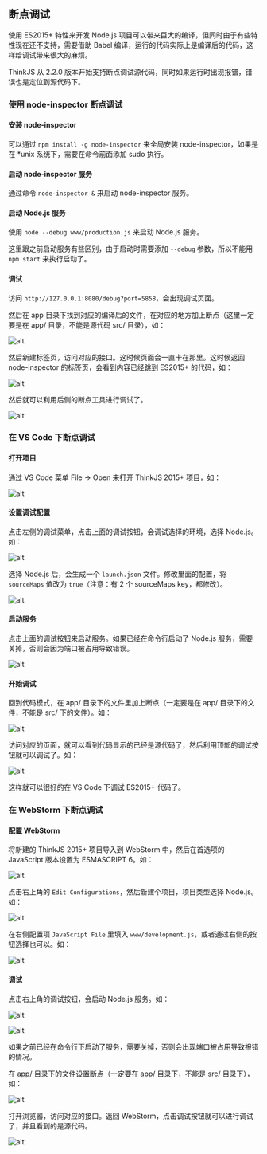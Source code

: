 ## 断点调试

使用 ES2015+ 特性来开发 Node.js 项目可以带来巨大的编译，但同时由于有些特性现在还不支持，需要借助 Babel 编译，运行的代码实际上是编译后的代码，这样给调试带来很大的麻烦。

ThinkJS 从 2.2.0 版本开始支持断点调试源代码，同时如果运行时出现报错，错误也是定位到源代码下。

### 使用 node-inspector 断点调试

#### 安装 node-inspector 

可以通过 `npm install -g node-inspector` 来全局安装 node-inspector，如果是在 *unix 系统下，需要在命令前面添加 sudo 执行。

#### 启动 node-inspector 服务

通过命令 `node-inspector &` 来启动 node-inspector 服务。

#### 启动 Node.js 服务

使用 `node --debug www/production.js` 来启动 Node.js 服务。

这里跟之前启动服务有些区别，由于启动时需要添加 `--debug` 参数，所以不能用 `npm start` 来执行启动了。

#### 调试

访问 `http://127.0.0.1:8080/debug?port=5858`，会出现调试页面。

然后在 app 目录下找到对应的编译后的文件，在对应的地方加上断点（这里一定要是在 app/ 目录，不能是源代码 src/ 目录），如：

![alt](https://p.ssl.qhimg.com/t019ee960e6a633a04b.jpg)

然后新建标签页，访问对应的接口。这时候页面会一直卡在那里。这时候返回 node-inspector 的标签页，会看到内容已经跳到 ES2015+ 的代码，如：

![alt](https://p.ssl.qhimg.com/t015af76cc11b961734.png)

然后就可以利用后侧的断点工具进行调试了。

![alt](https://p.ssl.qhimg.com/t015067fdaf2d60cc7f.jpg)


### 在 VS Code 下断点调试

#### 打开项目

通过 VS Code 菜单 File -> Open 来打开 ThinkJS 2015+ 项目，如：

![alt](https://p.ssl.qhimg.com/t017fd8ef05b70d922a.png)

#### 设置调试配置

点击左侧的调试菜单，点击上面的调试按钮，会调试选择的环境，选择 Node.js。如：

![alt](https://p.ssl.qhimg.com/t01b533ee06c25af9b1.jpg)

选择 Node.js 后，会生成一个 `launch.json` 文件。修改里面的配置，将 `sourceMaps` 值改为 `true`（注意：有 2 个 sourceMaps key，都修改）。

![alt](https://p.ssl.qhimg.com/t01b68e5ed5191fea16.png)

#### 启动服务

点击上面的调试按钮来启动服务。如果已经在命令行启动了 Node.js 服务，需要关掉，否则会因为端口被占用导致错误。

![alt](https://p.ssl.qhimg.com/t01e177d7042059bc7b.png)

#### 开始调试

回到代码模式，在 app/ 目录下的文件里加上断点（一定要是在 app/ 目录下的文件，不能是 src/ 下的文件）。如：

![alt](https://p.ssl.qhimg.com/t01b4570fc8fa392118.png)

访问对应的页面，就可以看到代码显示的已经是源代码了，然后利用顶部的调试按钮就可以调试了。如：

![alt](https://p.ssl.qhimg.com/t010995e8e9cbf24905.png)

这样就可以很好的在 VS Code 下调试 ES2015+ 代码了。

### 在 WebStorm 下断点调试

#### 配置 WebStorm

将新建的 ThinkJS 2015+ 项目导入到 WebStorm 中，然后在首选项的 JavaScript 版本设置为 ESMASCRIPT 6。如：

![alt](https://p.ssl.qhimg.com/t010eeba6c72bdffcf6.png)

点击右上角的 `Edit Configurations`，然后新建个项目，项目类型选择 Node.js。如：

![alt](https://p.ssl.qhimg.com/t0133dd6b9d143b0d68.png)

在右侧配置项 `JavaScript File` 里填入 `www/development.js`，或者通过右侧的按钮选择也可以。如：

![alt](https://p.ssl.qhimg.com/t017a1399e0d1601d69.png)

#### 调试

点击右上角的调试按钮，会启动 Node.js 服务。如：

![alt](https://p.ssl.qhimg.com/t01bb28b27d8b2d9982.png)

![alt](https://p.ssl.qhimg.com/t01c2cec13f9cbf077f.png)

如果之前已经在命令行下启动了服务，需要关掉，否则会出现端口被占用导致报错的情况。

在 app/ 目录下的文件设置断点（一定要在 app/ 目录下，不能是 src/ 目录下），如：

![alt](https://p.ssl.qhimg.com/t019734342202f8b0bc.png)

打开浏览器，访问对应的接口。返回 WebStorm，点击调试按钮就可以进行调试了，并且看到的是源代码。

![alt](https://p.ssl.qhimg.com/t019dcbd7ce2c7c15a4.png)